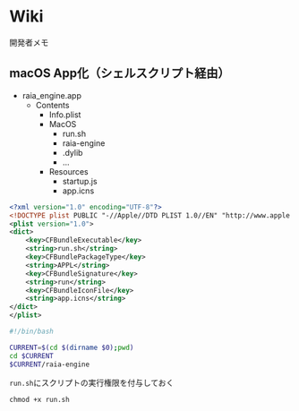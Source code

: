 # Wiki

開発者メモ

## macOS App化（シェルスクリプト経由）

- raia_engine.app
  - Contents
    - Info.plist
    - MacOS
      - run.sh
      - raia-engine
      - .dylib
      - ...
    - Resources
      - startup.js
      - app.icns

```xml
<?xml version="1.0" encoding="UTF-8"?>
<!DOCTYPE plist PUBLIC "-//Apple//DTD PLIST 1.0//EN" "http://www.apple.com/DTDs/PropertyList-1.0.dtd">
<plist version="1.0">
<dict>
    <key>CFBundleExecutable</key>
    <string>run.sh</string>
    <key>CFBundlePackageType</key>
    <string>APPL</string>
    <key>CFBundleSignature</key>
    <string>run</string>
    <key>CFBundleIconFile</key>
    <string>app.icns</string>
</dict>
</plist>
```

```sh
#!/bin/bash

CURRENT=$(cd $(dirname $0);pwd)
cd $CURRENT
$CURRENT/raia-engine
```

`run.sh`にスクリプトの実行権限を付与しておく

```
chmod +x run.sh
```